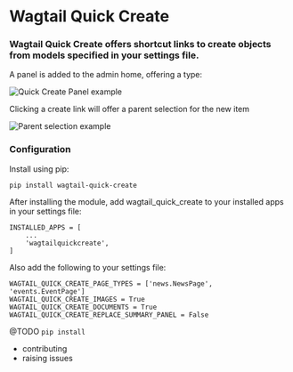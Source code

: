 # Wagtail Quick Create

### Wagtail Quick Create offers shortcut links to create objects from models specified in your settings file.

A panel is added to the admin home, offering a type:

![Quick Create Panel example](https://i.imgur.com/DjgQB1R.png)

Clicking a create link will offer a parent selection for the new item

![Parent selection example](https://i.imgur.com/TLlJA9P.png)

### Configuration

Install using pip:

```[bash]
pip install wagtail-quick-create
```

After installing the module, add wagtail_quick_create to your installed apps in your settings file:

```[python]
INSTALLED_APPS = [
    ...
    'wagtailquickcreate',
]
```

Also add the following to your settings file:

```
WAGTAIL_QUICK_CREATE_PAGE_TYPES = ['news.NewsPage', 'events.EventPage']
WAGTAIL_QUICK_CREATE_IMAGES = True
WAGTAIL_QUICK_CREATE_DOCUMENTS = True
WAGTAIL_QUICK_CREATE_REPLACE_SUMMARY_PANEL = False
```

@TODO
`pip install`
- contributing
- raising issues

